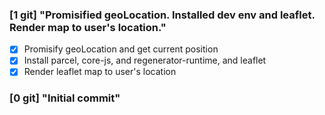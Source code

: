 ### [1 git] "Promisified geoLocation. Installed dev env and leaflet. Render map to user's location."

- [x] Promisify geoLocation and get current position
- [x] Install parcel, core-js, and regenerator-runtime, and leaflet
- [x] Render leaflet map to user's location

### [0 git] "Initial commit"

